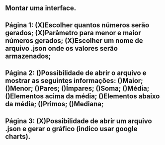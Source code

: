 Montar uma interface.
------------------------------------------------------------------------------------------------------------------------------------------------
Página 1:
(X)Escolher quantos números serão gerados;
(X)Parâmetro para menor e maior números gerados;
(X)Escolher um nome de arquivo .json onde os valores serão armazenados;
------------------------------------------------------------------------------------------------------------------------------------------------
Página 2:
()Possibilidade de abrir o arquivo e mostrar as seguintes informações:
    ()Maior;
    ()Menor;
    ()Pares;
    ()Ímpares;
    ()Soma;
    ()Média;
    ()Elementos acima da média;
    ()Elementos abaixo da média;
    ()Primos;
    ()Mediana;
------------------------------------------------------------------------------------------------------------------------------------------------
Página 3:
(X)Possibilidade de abrir um arquivo .json e gerar o gráfico (indico usar google charts).
------------------------------------------------------------------------------------------------------------------------------------------------